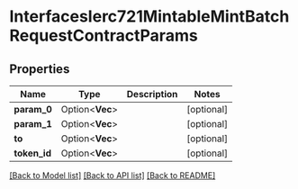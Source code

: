 # InterfacesIerc721MintableMintBatchRequestContractParams

## Properties

Name | Type | Description | Notes
------------ | ------------- | ------------- | -------------
**param_0** | Option<**Vec<String>**> |  | [optional]
**param_1** | Option<**Vec<String>**> |  | [optional]
**to** | Option<**Vec<String>**> |  | [optional]
**token_id** | Option<**Vec<String>**> |  | [optional]

[[Back to Model list]](../README.md#documentation-for-models) [[Back to API list]](../README.md#documentation-for-api-endpoints) [[Back to README]](../README.md)


